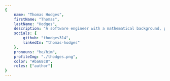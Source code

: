 ```yaml
---
{
	name: "Thomas Hodges",
	firstName: "Thomas",
	lastName: "Hodges",
	description: "A software engineer with a mathematical background, professional experience in frontend, primarily with Reactjs and D3js, and a strong interest in mathematical modeling and visualisations.",
	socials: {
		github: "thodges314",
		linkedIn: "thomas-hodges"
	},
	pronouns: "he/him",
	profileImg: "./thodges.png",
	color: "#ba68c8",
	roles: ["author"]
}
---
```

